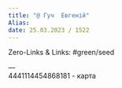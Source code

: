 ```yaml
---
title: "@ Гуч  Евгеній"
Alias: 
date: 25.03.2023 / 1522  
---
```

Zero-Links & Links:  #green/seed 


—  
4441114454868181 - карта
